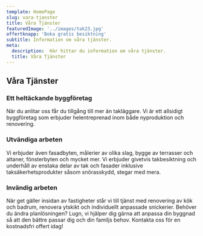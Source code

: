 ```yaml
---
template: HomePage
slug: vara-tjanster
title: Våra Tjänster
featuredImage: '../images/tak23.jpg'
offertknapp: 'Boka gratis besiktning'
subtitle: Information om våra tjänster.
meta:
  description:  Här hittar du information om våra tjänster.
  title: Våra Tjänster
---
```


## Våra Tjänster
### Ett heltäckande byggföretag 
När du anlitar oss får du tillgång till mer än takläggare. Vi är ett allsidigt byggföretag som erbjuder helentreprenad inom både nyproduktion och renovering.
### Utvändiga arbeten
Vi erbjuder även fasadbyten, målerier av olika slag, bygge av terrasser och altaner, fönsterbyten och mycket mer. Vi erbjuder givetvis takbesiktning och underhåll av enstaka delar av tak och fasader inklusive taksäkerhetsprodukter såsom snörasskydd, stegar med mera.
### Invändig arbeten
När get gäller insidan av fastigheter står vi till tjänst med renovering av kök och badrum, renovera ytskikt och individuellt anpassade snickerier. Behöver du ändra planlösningen? Lugn, vi hjälper dig gärna att anpassa din byggnad så att den bättre passar dig och din familjs behov. Kontakta oss för en kostnadsfri offert idag!
